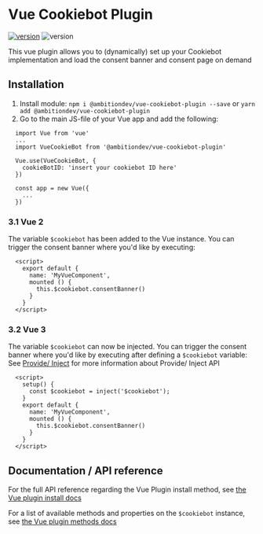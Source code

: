 # Vue Cookiebot Plugin

[![version](https://img.shields.io/npm/v/@ambitiondev/vue-cookiebot-plugin/latest.svg)](https://www.npmjs.com/package/@ambitiondev/vue-cookiebot-plugin) ![version](https://img.shields.io/npm/l/@ambitiondev/vue-cookiebot-plugin)

This vue plugin allows you to (dynamically) set up your Cookiebot implementation and load the consent banner and consent page on demand

## Installation

1. Install module: `npm i @ambitiondev/vue-cookiebot-plugin --save` or `yarn add @ambitiondev/vue-cookiebot-plugin`
2. Go to the main JS-file of your Vue app and add the following:
```
  import Vue from 'vue'
  ...
  import VueCookieBot from '@ambitiondev/vue-cookiebot-plugin'

  Vue.use(VueCookieBot, {
    cookieBotID: 'insert your cookiebot ID here'
  })

  const app = new Vue({
    ...
  })
```

### 3.1 Vue 2  
The variable `$cookiebot` has been added to the Vue instance. You can trigger the consent banner where you'd like by executing:
```
  <script>
    export default {
      name: 'MyVueComponent',
      mounted () {
        this.$cookiebot.consentBanner()
      }
    }
  </script>
```

### 3.2 Vue 3 
The variable `$cookiebot` can now be injected. You can trigger the consent banner where you'd like by executing after defining a `$cookiebot` variable:
See [Provide/ Inject](https://v3.vuejs.org/guide/component-provide-inject.html) for more information about Provide/ Inject API

```
  <script>
    setup() {
      const $cookiebot = inject('$cookiebot');
    }
    export default {
      name: 'MyVueComponent',
      mounted () {
        this.$cookiebot.consentBanner()
      }
    }
  </script>
```
## Documentation / API reference

For the full API reference regarding the Vue Plugin install method, see [the Vue plugin install docs](docs/install.md)

For a list of available methods and properties on the `$cookiebot` instance, see [the Vue plugin methods docs](docs/methods.md)
